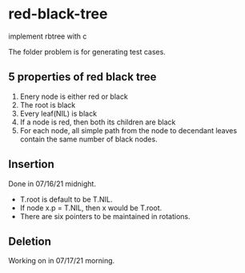 # red-black-tree
implement rbtree with c

The folder problem is for generating test cases.

## 5 properties of red black tree
1. Enery node is either red or black
2. The root is black
3. Every leaf(NIL) is black
4. If a node is red, then both its children are black
5. For each node, all simple path from the node to decendant leaves contain the same number of black nodes.

## Insertion
Done in 07/16/21 midnight.

- T.root is default to be T.NIL.
- If node x.p = T.NIL, then x would be T.root.
- There are six pointers to be maintained in rotations.

## Deletion

Working on in 07/17/21 morning.

